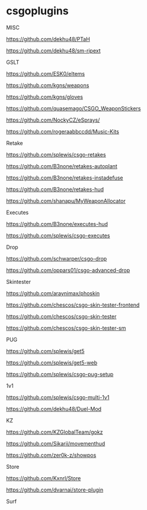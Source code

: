 # csgoplugins

MISC


https://github.com/dekhu48/PTaH

https://github.com/dekhu48/sm-ripext



GSLT

https://github.com/ESK0/eItems

https://github.com/kgns/weapons

https://github.com/kgns/gloves

https://github.com/quasemago/CSGO_WeaponStickers

https://github.com/NockyCZ/eSprays/

https://github.com/rogeraabbccdd/Music-Kits


Retake

https://github.com/splewis/csgo-retakes

https://github.com/B3none/retakes-autoplant

https://github.com/B3none/retakes-instadefuse

https://github.com/B3none/retakes-hud

https://github.com/shanapu/MyWeaponAllocator


Executes

https://github.com/B3none/executes-hud

https://github.com/splewis/csgo-executes


Drop

https://github.com/schwarper/csgo-drop

https://github.com/oppars01/csgo-advanced-drop



Skintester

https://github.com/araynimax/phoskin

https://github.com/chescos/csgo-skin-tester-frontend

https://github.com/chescos/csgo-skin-tester

https://github.com/chescos/csgo-skin-tester-sm


PUG

https://github.com/splewis/get5

https://github.com/splewis/get5-web

https://github.com/splewis/csgo-pug-setup


1v1

https://github.com/splewis/csgo-multi-1v1

https://github.com/dekhu48/Duel-Mod



KZ

https://github.com/KZGlobalTeam/gokz

https://github.com/Sikarii/movementhud

https://github.com/zer0k-z/showpos


Store

https://github.com/Kxnrl/Store

https://github.com/dvarnai/store-plugin



Surf
